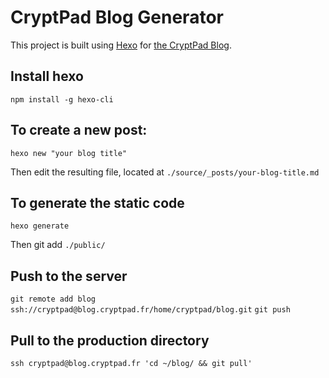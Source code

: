 # CryptPad Blog Generator

This project is built using [Hexo](https://hexo.io/) for [the CryptPad Blog](https://blog.cryptpad.fr).

## Install hexo

`npm install -g hexo-cli`

## To create a new post:

`hexo new "your blog title"`

Then edit the resulting file, located at `./source/_posts/your-blog-title.md`

## To generate the static code

`hexo generate`

Then git add `./public/`

## Push to the server

`git remote add blog ssh://cryptpad@blog.cryptpad.fr/home/cryptpad/blog.git`
`git push`

## Pull to the production directory

`ssh cryptpad@blog.cryptpad.fr 'cd ~/blog/ && git pull'`
